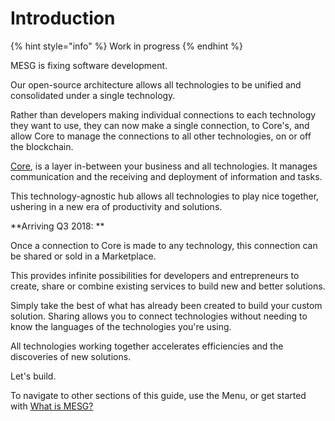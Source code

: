 # Introduction

{% hint style="info" %}
Work in progress
{% endhint %}

MESG is fixing software development.

Our open-source architecture allows all technologies to be unified and consolidated under a single technology.

Rather than developers making individual connections to each technology they want to use, they can now make a single connection, to Core's, and allow Core to manage the connections to all other technologies, on or off the blockchain.

[Core](https://docs.mesg.tech/~/edit/primary/start-here/mesg-core), is a layer in-between your business and all technologies. It manages communication and the receiving and deployment of information and tasks.

This technology-agnostic hub allows all technologies to play nice together, ushering in a new era of productivity and solutions.

**Arriving Q3 2018: **

Once a connection to Core is made to any technology, this connection can be shared or sold in a Marketplace.

This provides infinite possibilities for developers and entrepreneurs to create, share or combine existing services to build new and better solutions.

Simply take the best of what has already been created to build your custom solution. Sharing allows you to connect technologies without needing to know the languages of the technologies you're using.

All technologies working together accelerates efficiencies and the discoveries of new solutions.

Let's build.

To navigate to other sections of this guide, use the Menu, or get started with [What is MESG? ](start-here/what-is-mesg.md)

